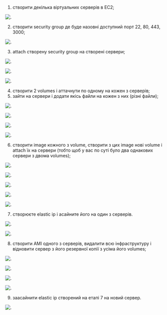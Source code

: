 1. створити декілька віртуальних серверів в EC2;

![.](https://github.com/iteadevops736567/vitaliy_sav4enko/blob/master/M6/1.jpg)

2. створити security group де буде назовні доступний порт 22, 80, 443, 3000;

![.](https://github.com/iteadevops736567/vitaliy_sav4enko/blob/master/M6/2.jpg)

3. attach створену security group на створені сервери;

![.](https://github.com/iteadevops736567/vitaliy_sav4enko/blob/master/M6/3.1.jpg)

![.](https://github.com/iteadevops736567/vitaliy_sav4enko/blob/master/M6/3.2.jpg)

![.](https://github.com/iteadevops736567/vitaliy_sav4enko/blob/master/M6/3.3.jpg)

4. створити 2 volumes і аттачнути по одному на кожен з серверів;
5. зайти на сервери і додати якісь файли на кожен з них (різні файли);

![.](https://github.com/iteadevops736567/vitaliy_sav4enko/blob/master/M6/4.1.jpg)

![.](https://github.com/iteadevops736567/vitaliy_sav4enko/blob/master/M6/4.2.jpg)

![.](https://github.com/iteadevops736567/vitaliy_sav4enko/blob/master/M6/4.3.jpg)

![.](https://github.com/iteadevops736567/vitaliy_sav4enko/blob/master/M6/4.4.jpg)

6. створити image кожного з volume, створити з цих image нові volume і attach їх на сервери (тобто щоб у вас по суті було два однакових сервери з двома volumes);

![.](https://github.com/iteadevops736567/vitaliy_sav4enko/blob/master/M6/6.1.jpg)

![.](https://github.com/iteadevops736567/vitaliy_sav4enko/blob/master/M6/6.2.jpg)

![.](https://github.com/iteadevops736567/vitaliy_sav4enko/blob/master/M6/6.3.jpg)

![.](https://github.com/iteadevops736567/vitaliy_sav4enko/blob/master/M6/6.4.jpg)

![.](https://github.com/iteadevops736567/vitaliy_sav4enko/blob/master/M6/6.5.jpg)


7. створюєте elastic ip і асайните його на один з серверів.

![.](https://github.com/iteadevops736567/vitaliy_sav4enko/blob/master/M6/7.1.jpg)

![.](https://github.com/iteadevops736567/vitaliy_sav4enko/blob/master/M6/7.2.jpg)

8. створити AMI одного з серверів, видалити всю інфраструктуру і відновити сервер з його резервної копії з усіма його volumes;

![.](https://github.com/iteadevops736567/vitaliy_sav4enko/blob/master/M6/8.1.jpg)

![.](https://github.com/iteadevops736567/vitaliy_sav4enko/blob/master/M6/8.2.jpg)

![.](https://github.com/iteadevops736567/vitaliy_sav4enko/blob/master/M6/8.3.jpg)

![.](https://github.com/iteadevops736567/vitaliy_sav4enko/blob/master/M6/8.4.jpg)

9. заасайнити elastic ip створений на етапі 7 на новий сервер.

![.](https://github.com/iteadevops736567/vitaliy_sav4enko/blob/master/M6/9.jpg)
